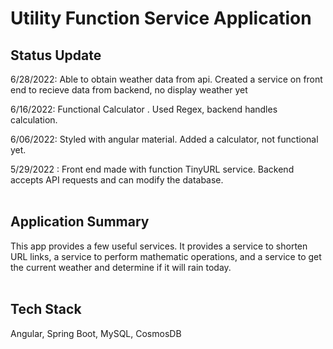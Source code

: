 # Utility Function Service Application

## Status Update
6/28/2022: Able to obtain weather data from api. Created a service on front end to recieve data from backend, no display weather yet

6/16/2022: Functional Calculator . Used Regex, backend handles calculation. <br/>

6/06/2022: Styled with angular material. Added a calculator, not functional yet. <br/>

5/29/2022 : Front end made with function TinyURL service. Backend accepts API requests and can modify the database.
<br><br>
## Application Summary
This app provides a few useful services. It provides a service to shorten URL links, a service to perform mathematic operations, and a service to get the current weather and determine if it will rain today. 
<br><br>
## Tech Stack
Angular, Spring Boot, MySQL, CosmosDB

